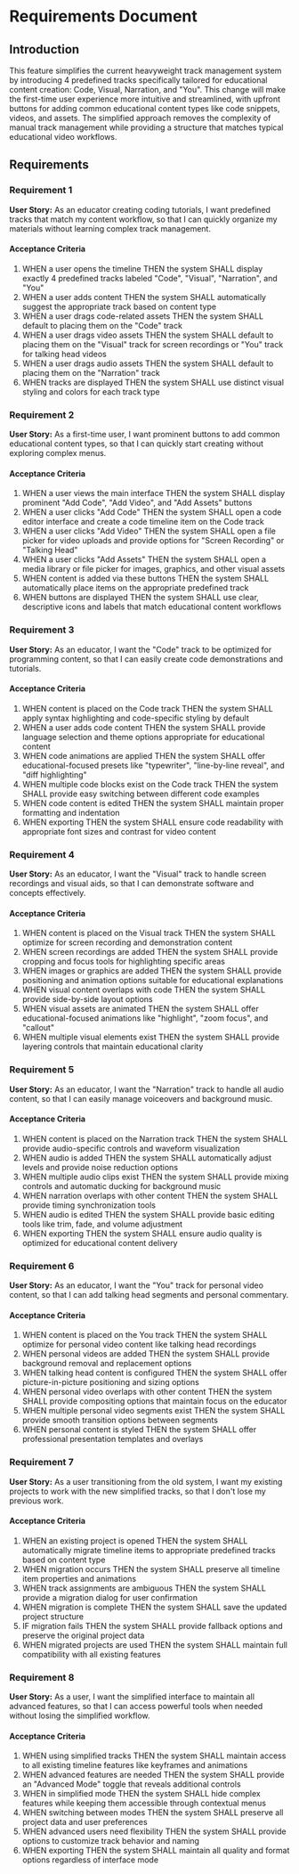 # Requirements Document

## Introduction

This feature simplifies the current heavyweight track management system by introducing 4 predefined tracks specifically tailored for educational content creation: Code, Visual, Narration, and "You". This change will make the first-time user experience more intuitive and streamlined, with upfront buttons for adding common educational content types like code snippets, videos, and assets. The simplified approach removes the complexity of manual track management while providing a structure that matches typical educational video workflows.

## Requirements

### Requirement 1

**User Story:** As an educator creating coding tutorials, I want predefined tracks that match my content workflow, so that I can quickly organize my materials without learning complex track management.

#### Acceptance Criteria

1. WHEN a user opens the timeline THEN the system SHALL display exactly 4 predefined tracks labeled "Code", "Visual", "Narration", and "You"
2. WHEN a user adds content THEN the system SHALL automatically suggest the appropriate track based on content type
3. WHEN a user drags code-related assets THEN the system SHALL default to placing them on the "Code" track
4. WHEN a user drags video assets THEN the system SHALL default to placing them on the "Visual" track for screen recordings or "You" track for talking head videos
5. WHEN a user drags audio assets THEN the system SHALL default to placing them on the "Narration" track
6. WHEN tracks are displayed THEN the system SHALL use distinct visual styling and colors for each track type

### Requirement 2

**User Story:** As a first-time user, I want prominent buttons to add common educational content types, so that I can quickly start creating without exploring complex menus.

#### Acceptance Criteria

1. WHEN a user views the main interface THEN the system SHALL display prominent "Add Code", "Add Video", and "Add Assets" buttons
2. WHEN a user clicks "Add Code" THEN the system SHALL open a code editor interface and create a code timeline item on the Code track
3. WHEN a user clicks "Add Video" THEN the system SHALL open a file picker for video uploads and provide options for "Screen Recording" or "Talking Head"
4. WHEN a user clicks "Add Assets" THEN the system SHALL open a media library or file picker for images, graphics, and other visual assets
5. WHEN content is added via these buttons THEN the system SHALL automatically place items on the appropriate predefined track
6. WHEN buttons are displayed THEN the system SHALL use clear, descriptive icons and labels that match educational content workflows

### Requirement 3

**User Story:** As an educator, I want the "Code" track to be optimized for programming content, so that I can easily create code demonstrations and tutorials.

#### Acceptance Criteria

1. WHEN content is placed on the Code track THEN the system SHALL apply syntax highlighting and code-specific styling by default
2. WHEN a user adds code content THEN the system SHALL provide language selection and theme options appropriate for educational content
3. WHEN code animations are applied THEN the system SHALL offer educational-focused presets like "typewriter", "line-by-line reveal", and "diff highlighting"
4. WHEN multiple code blocks exist on the Code track THEN the system SHALL provide easy switching between different code examples
5. WHEN code content is edited THEN the system SHALL maintain proper formatting and indentation
6. WHEN exporting THEN the system SHALL ensure code readability with appropriate font sizes and contrast for video content

### Requirement 4

**User Story:** As an educator, I want the "Visual" track to handle screen recordings and visual aids, so that I can demonstrate software and concepts effectively.

#### Acceptance Criteria

1. WHEN content is placed on the Visual track THEN the system SHALL optimize for screen recording and demonstration content
2. WHEN screen recordings are added THEN the system SHALL provide cropping and focus tools for highlighting specific areas
3. WHEN images or graphics are added THEN the system SHALL provide positioning and animation options suitable for educational explanations
4. WHEN visual content overlaps with code THEN the system SHALL provide side-by-side layout options
5. WHEN visual assets are animated THEN the system SHALL offer educational-focused animations like "highlight", "zoom focus", and "callout"
6. WHEN multiple visual elements exist THEN the system SHALL provide layering controls that maintain educational clarity

### Requirement 5

**User Story:** As an educator, I want the "Narration" track to handle all audio content, so that I can easily manage voiceovers and background music.

#### Acceptance Criteria

1. WHEN content is placed on the Narration track THEN the system SHALL provide audio-specific controls and waveform visualization
2. WHEN audio is added THEN the system SHALL automatically adjust levels and provide noise reduction options
3. WHEN multiple audio clips exist THEN the system SHALL provide mixing controls and automatic ducking for background music
4. WHEN narration overlaps with other content THEN the system SHALL provide timing synchronization tools
5. WHEN audio is edited THEN the system SHALL provide basic editing tools like trim, fade, and volume adjustment
6. WHEN exporting THEN the system SHALL ensure audio quality is optimized for educational content delivery

### Requirement 6

**User Story:** As an educator, I want the "You" track for personal video content, so that I can add talking head segments and personal commentary.

#### Acceptance Criteria

1. WHEN content is placed on the You track THEN the system SHALL optimize for personal video content like talking head recordings
2. WHEN personal videos are added THEN the system SHALL provide background removal and replacement options
3. WHEN talking head content is configured THEN the system SHALL offer picture-in-picture positioning and sizing options
4. WHEN personal video overlaps with other content THEN the system SHALL provide compositing options that maintain focus on the educator
5. WHEN multiple personal video segments exist THEN the system SHALL provide smooth transition options between segments
6. WHEN personal content is styled THEN the system SHALL offer professional presentation templates and overlays

### Requirement 7

**User Story:** As a user transitioning from the old system, I want my existing projects to work with the new simplified tracks, so that I don't lose my previous work.

#### Acceptance Criteria

1. WHEN an existing project is opened THEN the system SHALL automatically migrate timeline items to appropriate predefined tracks based on content type
2. WHEN migration occurs THEN the system SHALL preserve all timeline item properties and animations
3. WHEN track assignments are ambiguous THEN the system SHALL provide a migration dialog for user confirmation
4. WHEN migration is complete THEN the system SHALL save the updated project structure
5. IF migration fails THEN the system SHALL provide fallback options and preserve the original project data
6. WHEN migrated projects are used THEN the system SHALL maintain full compatibility with all existing features

### Requirement 8

**User Story:** As a user, I want the simplified interface to maintain all advanced features, so that I can access powerful tools when needed without losing the simplified workflow.

#### Acceptance Criteria

1. WHEN using simplified tracks THEN the system SHALL maintain access to all existing timeline features like keyframes and animations
2. WHEN advanced features are needed THEN the system SHALL provide an "Advanced Mode" toggle that reveals additional controls
3. WHEN in simplified mode THEN the system SHALL hide complex features while keeping them accessible through contextual menus
4. WHEN switching between modes THEN the system SHALL preserve all project data and user preferences
5. WHEN advanced users need flexibility THEN the system SHALL provide options to customize track behavior and naming
6. WHEN exporting THEN the system SHALL maintain all quality and format options regardless of interface mode
